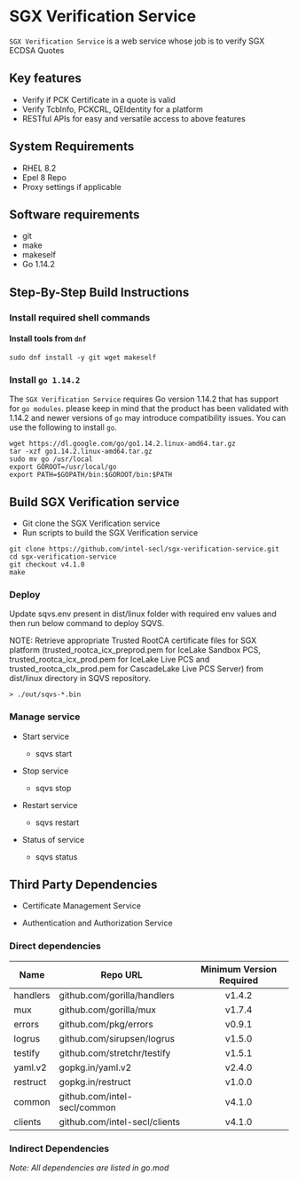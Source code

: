 # SGX Verification Service

`SGX Verification Service` is a web service whose job is to verify SGX ECDSA Quotes

## Key features

- Verify if PCK Certificate in a quote is valid
- Verify TcbInfo, PCKCRL, QEIdentity for a platform
- RESTful APIs for easy and versatile access to above features

## System Requirements

- RHEL 8.2
- Epel 8 Repo
- Proxy settings if applicable

## Software requirements

- git
- make
- makeself
- Go 1.14.2

## Step-By-Step Build Instructions

### Install required shell commands

#### Install tools from `dnf`

```shell
sudo dnf install -y git wget makeself
```

### Install `go 1.14.2`

The `SGX Verification Service` requires Go version 1.14.2 that has support for `go modules`. please keep in mind that the product has been validated with 1.14.2 and newer versions of `go` may introduce compatibility issues. You can use the following to install `go`.

```shell
wget https://dl.google.com/go/go1.14.2.linux-amd64.tar.gz
tar -xzf go1.14.2.linux-amd64.tar.gz
sudo mv go /usr/local
export GOROOT=/usr/local/go
export PATH=$GOPATH/bin:$GOROOT/bin:$PATH
```

## Build SGX Verification service

- Git clone the SGX Verification service
- Run scripts to build the SGX Verification service

```shell
git clone https://github.com/intel-secl/sgx-verification-service.git
cd sgx-verification-service
git checkout v4.1.0
make
```

### Deploy

Update sqvs.env present in dist/linux folder with required env values and then run below command to deploy SQVS.

NOTE: Retrieve appropriate Trusted RootCA certificate files for SGX platform (trusted_rootca_icx_preprod.pem for IceLake Sandbox PCS, trusted_rootca_icx_prod.pem for IceLake Live PCS and trusted_rootca_clx_prod.pem for CascadeLake Live PCS Server) from dist/linux directory in SQVS repository.

```shell
> ./out/sqvs-*.bin
```

### Manage service

- Start service

  - sqvs start

- Stop service

  - sqvs stop

- Restart service

  - sqvs restart

- Status of service

  - sqvs status

## Third Party Dependencies

- Certificate Management Service

- Authentication and Authorization Service

### Direct dependencies

Name     | Repo URL                      | Minimum Version Required
-------- | ----------------------------- | :----------------------:
handlers | github.com/gorilla/handlers   |          v1.4.2
mux      | github.com/gorilla/mux        |          v1.7.4
errors   | github.com/pkg/errors         |          v0.9.1
logrus   | github.com/sirupsen/logrus    |          v1.5.0
testify  | github.com/stretchr/testify   |          v1.5.1
yaml.v2  | gopkg.in/yaml.v2              |          v2.4.0
restruct | gopkg.in/restruct             |          v1.0.0
common   | github.com/intel-secl/common  |          v4.1.0
clients  | github.com/intel-secl/clients |          v4.1.0

### Indirect Dependencies

_Note: All dependencies are listed in go.mod_
